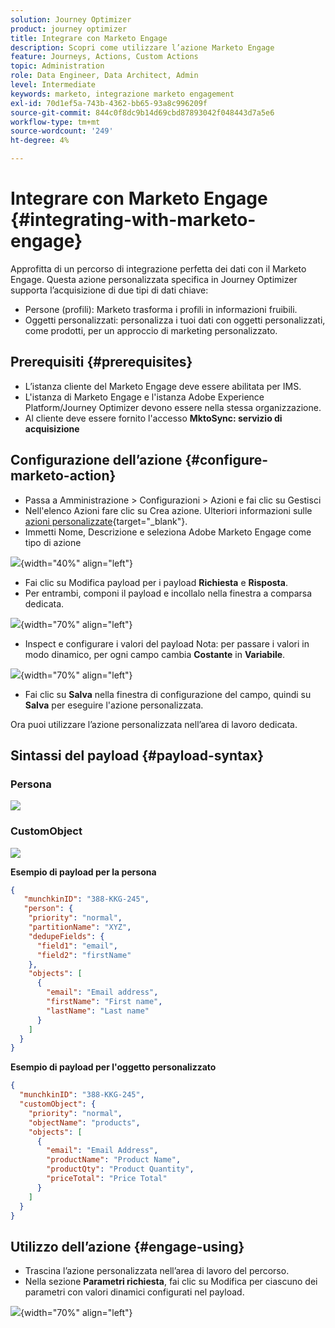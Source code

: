 ```yaml
---
solution: Journey Optimizer
product: journey optimizer
title: Integrare con Marketo Engage
description: Scopri come utilizzare l’azione Marketo Engage
feature: Journeys, Actions, Custom Actions
topic: Administration
role: Data Engineer, Data Architect, Admin
level: Intermediate
keywords: marketo, integrazione marketo engagement
exl-id: 70d1ef5a-743b-4362-bb65-93a8c996209f
source-git-commit: 844c0f8dc9b14d69cbd87893042f048443d7a5e6
workflow-type: tm+mt
source-wordcount: '249'
ht-degree: 4%

---
```


# Integrare con Marketo Engage {#integrating-with-marketo-engage}

Approfitta di un percorso di integrazione perfetta dei dati con il Marketo Engage. Questa azione personalizzata specifica in Journey Optimizer supporta l’acquisizione di due tipi di dati chiave:

* Persone (profili): Marketo trasforma i profili in informazioni fruibili.
* Oggetti personalizzati: personalizza i tuoi dati con oggetti personalizzati, come prodotti, per un approccio di marketing personalizzato.

## Prerequisiti {#prerequisites}

* L’istanza cliente del Marketo Engage deve essere abilitata per IMS.
* L&#39;istanza di Marketo Engage e l&#39;istanza Adobe Experience Platform/Journey Optimizer devono essere nella stessa organizzazione.
* Al cliente deve essere fornito l&#39;accesso **MktoSync: servizio di acquisizione**

## Configurazione dell’azione {#configure-marketo-action}

* Passa a Amministrazione > Configurazioni > Azioni e fai clic su Gestisci
* Nell&#39;elenco Azioni fare clic su Crea azione. Ulteriori informazioni sulle [azioni personalizzate](../building-journeys/using-custom-actions.md){target="_blank"}.
* Immetti Nome, Descrizione e seleziona Adobe Marketo Engage come tipo di azione

![](assets/engage-customaction-creation.png){width="40%" align="left"}

* Fai clic su Modifica payload per i payload **Richiesta** e **Risposta**.
* Per entrambi, componi il payload e incollalo nella finestra a comparsa dedicata.

![](assets/engage-customaction-payload.png){width="70%" align="left"}

* Inspect e configurare i valori del payload
Nota: per passare i valori in modo dinamico, per ogni campo cambia **Costante** in **Variabile**.

![](assets/engage-customaction-payload-fields.png){width="70%" align="left"}

* Fai clic su **Salva** nella finestra di configurazione del campo, quindi su **Salva** per eseguire l&#39;azione personalizzata.

Ora puoi utilizzare l’azione personalizzata nell’area di lavoro dedicata.


## Sintassi del payload {#payload-syntax}

### Persona

![](assets/payload-person.png)

### CustomObject

![](assets/payload-customobject.png)


**Esempio di payload per la persona**

```json
{
   "munchkinID": "388-KKG-245",  
   "person": {
    "priority": "normal",
    "partitionName": "XYZ",
    "dedupeFields": {
      "field1": "email",
      "field2": "firstName"
    },
    "objects": [
      {
        "email": "Email address",
        "firstName": "First name",
        "lastName": "Last name"
      }
    ]
  }
}
```

**Esempio di payload per l&#39;oggetto personalizzato**

```json
{
  "munchkinID": "388-KKG-245", 
  "customObject": {
    "priority": "normal",
    "objectName": "products",
    "objects": [
      {
        "email": "Email Address",
        "productName": "Product Name",
        "productQty": "Product Quantity",
        "priceTotal": "Price Total"
      }
    ]
  }
}
```


## Utilizzo dell’azione {#engage-using}

* Trascina l’azione personalizzata nell’area di lavoro del percorso.
* Nella sezione **Parametri richiesta**, fai clic su Modifica per ciascuno dei parametri con valori dinamici configurati nel payload.

![](assets/engage-use-canvas.png){width="70%" align="left"}
